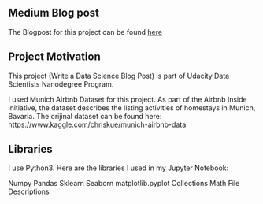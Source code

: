 ## Medium Blog post
The Blogpost for this project can be found [here](https://jalal-k-tareen.medium.com/munich-airbnb-listings-analysis-806214e5af0f)

## Project Motivation
This project (Write a Data Science Blog Post) is part of Udacity Data Scientists Nanodegree Program.

I used Munich Airbnb Dataset for this project. As part of the Airbnb Inside initiative, the dataset describes the listing activities of homestays in Munich, Bavaria. The orijinal dataset can be found here: https://www.kaggle.com/chriskue/munich-airbnb-data


## Libraries
I use Python3. Here are the libraries I used in my Jupyter Notebook:

Numpy
Pandas
Sklearn
Seaborn
matplotlib.pyplot
Collections
Math
File Descriptions
